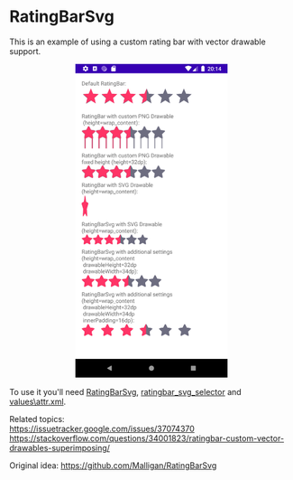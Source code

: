# RatingBarSvg    
This is an example of using a custom rating bar with vector drawable support.

<p align="center">
  <img width="270" height="555" src="https://raw.githubusercontent.com/AlekseyYakovlev/RatingBarSvg/master/RatingBarSvgDemo.png">
</p>

To use it you'll need [RatingBarSvg](https://github.com/AlekseyYakovlev/RatingBarSvg/blob/master/app/src/main/java/ru/spb/yakovlev/ratingbarsvg/ui/custom/RatingBarSvg.kt), [ratingbar_svg_selector](https://github.com/AlekseyYakovlev/RatingBarSvg/blob/master/app/src/main/res/drawable/ratingbar_svg_selector.xml)
and [values\attr.xml](https://github.com/AlekseyYakovlev/RatingBarSvg/blob/master/app/src/main/res/values/attrs.xml).


Related topics:    
https://issuetracker.google.com/issues/37074370    
https://stackoverflow.com/questions/34001823/ratingbar-custom-vector-drawables-superimposing/

Original idea:
https://github.com/Malligan/RatingBarSvg